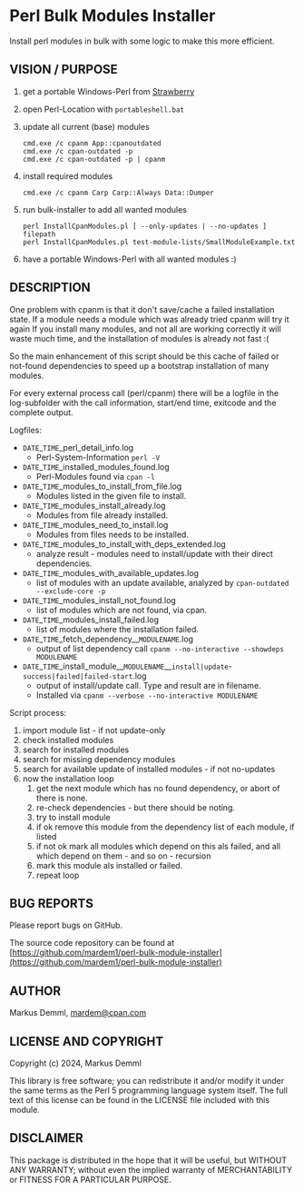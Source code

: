 # Perl Bulk Modules Installer

Install perl modules in bulk with some logic to make this more efficient.

## VISION / PURPOSE

1. get a portable Windows-Perl from [Strawberry](https://strawberryperl.com/releases.html)

2. open Perl-Location with `portableshell.bat`

3. update all current (base) modules

   ```
   cmd.exe /c cpanm App::cpanoutdated
   cmd.exe /c cpan-outdated -p
   cmd.exe /c cpan-outdated -p | cpanm
   ```

4. install required modules

   ```
   cmd.exe /c cpanm Carp Carp::Always Data::Dumper
   ```

5. run bulk-installer to add all wanted modules

   ```
   perl InstallCpanModules.pl [ --only-updates | --no-updates ] filepath
   perl InstallCpanModules.pl test-module-lists/SmallModuleExample.txt
   ```

6. have a portable Windows-Perl with all wanted modules :)

## DESCRIPTION

One problem with cpanm is that it don't save/cache a failed installation state.
If a module needs a module which was already tried cpanm will try it again
If you install many modules, and not all are working correctly it will waste
much time, and the installation of modules is already not fast :(

So the main enhancement of this script should be this cache of failed
or not-found dependencies to speed up a bootstrap installation of many modules.

For every external process call (perl/cpanm) there will be a logfile in the
log-subfolder with the call information, start/end time, exitcode and the
complete output.

Logfiles:

* `DATE`_`TIME`_perl_detail_info.log
    * Perl-System-Information `perl -V`
* `DATE`_`TIME`_installed_modules_found.log
    * Perl-Modules found via `cpan -l`
* `DATE`_`TIME`_modules_to_install_from_file.log
    * Modules listed in the given file to install.
* `DATE`_`TIME`_modules_install_already.log
    * Modules from file already installed.
* `DATE`_`TIME`_modules_need_to_install.log
    * Modules from files needs to be installed.
* `DATE`_`TIME`_modules_to_install_with_deps_extended.log
    * analyze result - modules need to install/update with their direct dependencies.
* `DATE`_`TIME`_modules_with_available_updates.log
    * list of modules with an update available, analyzed by `cpan-outdated --exclude-core -p`
* `DATE`_`TIME`_modules_install_not_found.log
    * list of modules which are not found, via cpan.
* `DATE`_`TIME`_modules_install_failed.log
    * list of modules where the installation failed.
* `DATE`_`TIME`\_fetch_dependency__`MODULENAME`.log
    * output of list dependency call `cpanm --no-interactive --showdeps MODULENAME`
* `DATE`_`TIME`\_install_module__`MODULENAME`__`install|update`-`success|failed|failed-start`.log
    * output of install/update call. Type and result are in filename. 
    * Installed via `cpanm --verbose --no-interactive MODULENAME`

Script process:

1. import module list - if not update-only
2. check installed modules
3. search for installed modules
4. search for missing dependency modules
5. search for available update of installed modules - if not no-updates
6. now the installation loop
    1. get the next module which has no found dependency, or abort of there is none.
    2. re-check dependencies - but there should be noting.
    3. try to install module
    4. if ok remove this module from the dependency list of each module, if listed
    5. if not ok mark all modules which depend on this als failed, and all which depend on them - and so on - recursion
    6. mark this module als installed or failed.
    7. repeat loop

## BUG REPORTS

Please report bugs on GitHub.

The source code repository can be found
at [https://github.com/mardem1/perl-bulk-module-installer](https://github.com/mardem1/perl-bulk-module-installer)

## AUTHOR

Markus Demml, mardem@cpan.com

## LICENSE AND COPYRIGHT

Copyright (c) 2024, Markus Demml

This library is free software; you can redistribute it and/or modify it
under the same terms as the Perl 5 programming language system itself.
The full text of this license can be found in the LICENSE file included
with this module.

## DISCLAIMER

This package is distributed in the hope that it will be useful, but WITHOUT
ANY WARRANTY; without even the implied warranty of MERCHANTABILITY or FITNESS
FOR A PARTICULAR PURPOSE.
